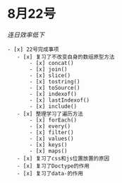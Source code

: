 # 8月22号
*连日效率低下*
    
    - [x] 22号完成事项
       - [x] 复习了不改变自身的数组原型方法
           - [x] concat()
           - [x] join()
           - [x] slice()
           - [x] tostring()
           - [x] toSource()
           - [x] indexof()
           - [x] lastIndexof()
           - [x] include()
       - [x] 整理学习了遍历方法
           - [x] forEach()
           - [x] every()
           - [x] filter()
           - [x] values()
           - [x] keys()
           - [x] maps()
       - [x] 复习了css和js位置放置的原因
       - [x] 复习了Doctype的作用
       - [x] 复习了data-的作用
       
